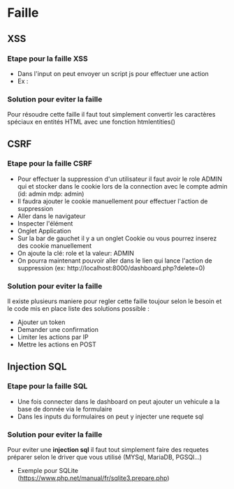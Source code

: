 # Faille
## XSS
### Etape pour la faille XSS
 - Dans l'input on peut envoyer un script js pour effectuer une action 
 - Ex : <script>alert("message")</script>
### Solution pour eviter la faille
 Pour résoudre cette faille il faut tout simplement convertir les caractères spéciaux en entités HTML avec une fonction htmlentities()
## CSRF
### Etape pour la faille CSRF
 - Pour effectuer la suppression d'un utilisateur il faut avoir le role ADMIN qui et stocker dans le cookie lors de la connection avec le compte admin (id: admin mdp: admin)
 - Il faudra ajouter le cookie manuellement pour effectuer l'action de suppression 
 - Aller dans le navigateur
 - Inspecter l'élément 
 - Onglet Application
 - Sur la bar de gauchet il y a un onglet Cookie ou vous pourrez inserez des cookie manuellement
 - On ajoute la clé: role et la valeur: ADMIN
 - On pourra maintenant pouvoir aller dans le lien qui lance l'action de suppression (ex: http://localhost:8000/dashboard.php?delete=0)
### Solution pour eviter la faille
Il existe plusieurs maniere pour regler cette faille toujour selon le besoin et le code mis en place liste des solutions possible :
 - Ajouter un token
 - Demander une confirmation 
 - Limiter les actions par IP
 - Mettre les actions en POST
## Injection SQL
### Etape pour la faille SQL
 - Une fois connecter dans le dashboard on peut ajouter un vehicule a la base de donnée via le formulaire
 - Dans les inputs du formulaires on peut y injecter une requete sql 
### Solution pour eviter la faille 
Pour eviter une **injection sql** il faut tout simplement faire des requetes préparer selon le driver que vous utilisé (MYSql, MariaDB, PGSQl...) 
 - Exemple pour SQLite (https://www.php.net/manual/fr/sqlite3.prepare.php)


